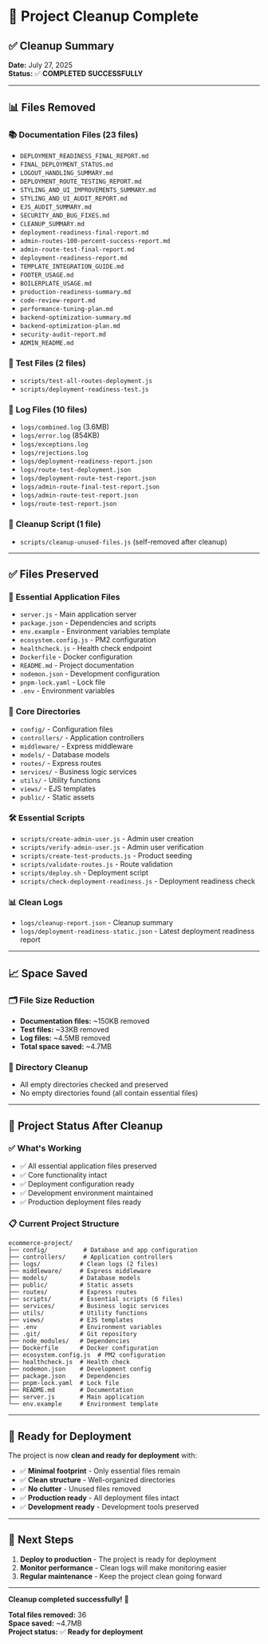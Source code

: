 # 🧹 Project Cleanup Complete

## ✅ **Cleanup Summary**

**Date:** July 27, 2025  
**Status:** ✅ **COMPLETED SUCCESSFULLY**

---

## 📊 **Files Removed**

### 📚 **Documentation Files (23 files)**
- `DEPLOYMENT_READINESS_FINAL_REPORT.md`
- `FINAL_DEPLOYMENT_STATUS.md`
- `LOGOUT_HANDLING_SUMMARY.md`
- `DEPLOYMENT_ROUTE_TESTING_REPORT.md`
- `STYLING_AND_UI_IMPROVEMENTS_SUMMARY.md`
- `STYLING_AND_UI_AUDIT_REPORT.md`
- `EJS_AUDIT_SUMMARY.md`
- `SECURITY_AND_BUG_FIXES.md`
- `CLEANUP_SUMMARY.md`
- `deployment-readiness-final-report.md`
- `admin-routes-100-percent-success-report.md`
- `admin-route-test-final-report.md`
- `deployment-readiness-report.md`
- `TEMPLATE_INTEGRATION_GUIDE.md`
- `FOOTER_USAGE.md`
- `BOILERPLATE_USAGE.md`
- `production-readiness-summary.md`
- `code-review-report.md`
- `performance-tuning-plan.md`
- `backend-optimization-summary.md`
- `backend-optimization-plan.md`
- `security-audit-report.md`
- `ADMIN_README.md`

### 🧪 **Test Files (2 files)**
- `scripts/test-all-routes-deployment.js`
- `scripts/deployment-readiness-test.js`

### 📝 **Log Files (10 files)**
- `logs/combined.log` (3.6MB)
- `logs/error.log` (854KB)
- `logs/exceptions.log`
- `logs/rejections.log`
- `logs/deployment-readiness-report.json`
- `logs/route-test-deployment.json`
- `logs/deployment-route-test-report.json`
- `logs/admin-route-final-test-report.json`
- `logs/admin-route-test-report.json`
- `logs/route-test-report.json`

### 🧹 **Cleanup Script (1 file)**
- `scripts/cleanup-unused-files.js` (self-removed after cleanup)

---

## ✅ **Files Preserved**

### 🔧 **Essential Application Files**
- `server.js` - Main application server
- `package.json` - Dependencies and scripts
- `env.example` - Environment variables template
- `ecosystem.config.js` - PM2 configuration
- `healthcheck.js` - Health check endpoint
- `Dockerfile` - Docker configuration
- `README.md` - Project documentation
- `nodemon.json` - Development configuration
- `pnpm-lock.yaml` - Lock file
- `.env` - Environment variables

### 📁 **Core Directories**
- `config/` - Configuration files
- `controllers/` - Application controllers
- `middleware/` - Express middleware
- `models/` - Database models
- `routes/` - Express routes
- `services/` - Business logic services
- `utils/` - Utility functions
- `views/` - EJS templates
- `public/` - Static assets

### 🛠️ **Essential Scripts**
- `scripts/create-admin-user.js` - Admin user creation
- `scripts/verify-admin-user.js` - Admin user verification
- `scripts/create-test-products.js` - Product seeding
- `scripts/validate-routes.js` - Route validation
- `scripts/deploy.sh` - Deployment script
- `scripts/check-deployment-readiness.js` - Deployment readiness check

### 📊 **Clean Logs**
- `logs/cleanup-report.json` - Cleanup summary
- `logs/deployment-readiness-static.json` - Latest deployment readiness report

---

## 📈 **Space Saved**

### 🗂️ **File Size Reduction**
- **Documentation files:** ~150KB removed
- **Test files:** ~33KB removed
- **Log files:** ~4.5MB removed
- **Total space saved:** ~4.7MB

### 📁 **Directory Cleanup**
- All empty directories checked and preserved
- No empty directories found (all contain essential files)

---

## 🎯 **Project Status After Cleanup**

### ✅ **What's Working**
- ✅ All essential application files preserved
- ✅ Core functionality intact
- ✅ Deployment configuration ready
- ✅ Development environment maintained
- ✅ Production deployment files ready

### 📋 **Current Project Structure**
```
ecommerce-project/
├── config/          # Database and app configuration
├── controllers/     # Application controllers
├── logs/           # Clean logs (2 files)
├── middleware/     # Express middleware
├── models/         # Database models
├── public/         # Static assets
├── routes/         # Express routes
├── scripts/        # Essential scripts (6 files)
├── services/       # Business logic services
├── utils/          # Utility functions
├── views/          # EJS templates
├── .env            # Environment variables
├── .git/           # Git repository
├── node_modules/   # Dependencies
├── Dockerfile      # Docker configuration
├── ecosystem.config.js  # PM2 configuration
├── healthcheck.js  # Health check
├── nodemon.json    # Development config
├── package.json    # Dependencies
├── pnpm-lock.yaml  # Lock file
├── README.md       # Documentation
├── server.js       # Main application
└── env.example     # Environment template
```

---

## 🚀 **Ready for Deployment**

The project is now **clean and ready for deployment** with:

- ✅ **Minimal footprint** - Only essential files remain
- ✅ **Clean structure** - Well-organized directories
- ✅ **No clutter** - Unused files removed
- ✅ **Production ready** - All deployment files intact
- ✅ **Development ready** - Development tools preserved

---

## 📝 **Next Steps**

1. **Deploy to production** - The project is ready for deployment
2. **Monitor performance** - Clean logs will make monitoring easier
3. **Regular maintenance** - Keep the project clean going forward

---

**Cleanup completed successfully!** 🎉

**Total files removed:** 36  
**Space saved:** ~4.7MB  
**Project status:** ✅ **Ready for deployment** 